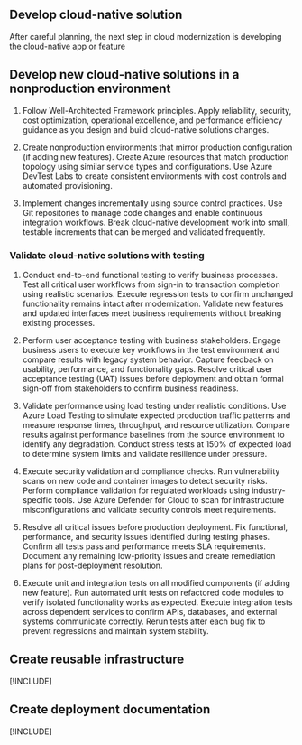 ## Develop cloud-native solution

After careful planning, the next step in cloud modernization is developing the cloud-native app or feature

## Develop new cloud-native solutions in a nonproduction environment

1. Follow Well-Architected Framework principles. Apply reliability, security, cost optimization, operational excellence, and performance efficiency guidance as you design and build cloud-native solutions changes.

1. Create nonproduction environments that mirror production configuration (if adding new features). Create Azure resources that match production topology using similar service types and configurations. Use Azure DevTest Labs to create consistent environments with cost controls and automated provisioning.

1. Implement changes incrementally using source control practices. Use Git repositories to manage code changes and enable continuous integration workflows. Break cloud-native development work into small, testable increments that can be merged and validated frequently.

### Validate cloud-native solutions with testing

1. Conduct end-to-end functional testing to verify business processes. Test all critical user workflows from sign-in to transaction completion using realistic scenarios. Execute regression tests to confirm unchanged functionality remains intact after modernization. Validate new features and updated interfaces meet business requirements without breaking existing processes.

1. Perform user acceptance testing with business stakeholders. Engage business users to execute key workflows in the test environment and compare results with legacy system behavior. Capture feedback on usability, performance, and functionality gaps. Resolve critical user acceptance testing (UAT) issues before deployment and obtain formal sign-off from stakeholders to confirm business readiness.

1. Validate performance using load testing under realistic conditions. Use Azure Load Testing to simulate expected production traffic patterns and measure response times, throughput, and resource utilization. Compare results against performance baselines from the source environment to identify any degradation. Conduct stress tests at 150% of expected load to determine system limits and validate resilience under pressure.

1. Execute security validation and compliance checks. Run vulnerability scans on new code and container images to detect security risks. Perform compliance validation for regulated workloads using industry-specific tools. Use Azure Defender for Cloud to scan for infrastructure misconfigurations and validate security controls meet requirements.

1. Resolve all critical issues before production deployment. Fix functional, performance, and security issues identified during testing phases. Confirm all tests pass and performance meets SLA requirements. Document any remaining low-priority issues and create remediation plans for post-deployment resolution.

1. Execute unit and integration tests on all modified components (if adding new feature). Run automated unit tests on refactored code modules to verify isolated functionality works as expected. Execute integration tests across dependent services to confirm APIs, databases, and external systems communicate correctly. Rerun tests after each bug fix to prevent regressions and maintain system stability.

## Create reusable infrastructure

[!INCLUDE]

## Create deployment documentation

[!INCLUDE]